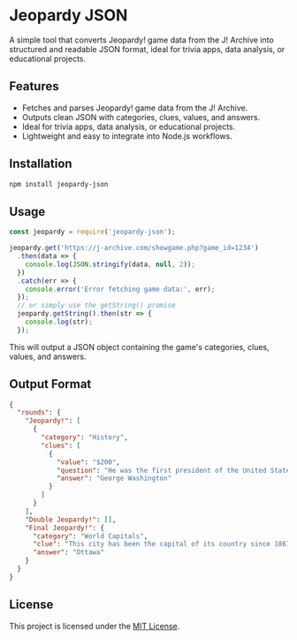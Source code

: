 # Jeopardy JSON

A simple tool that converts Jeopardy! game data from the J! Archive into structured and readable JSON format, ideal for trivia apps, data analysis, or educational projects.

## Features

- Fetches and parses Jeopardy! game data from the J! Archive.
- Outputs clean JSON with categories, clues, values, and answers.
- Ideal for trivia apps, data analysis, or educational projects.
- Lightweight and easy to integrate into Node.js workflows.

## Installation

```bash
npm install jeopardy-json
```

## Usage

```javascript
const jeopardy = require('jeopardy-json');

jeopardy.get('https://j-archive.com/showgame.php?game_id=1234')
  .then(data => {
    console.log(JSON.stringify(data, null, 2));
  })
  .catch(err => {
    console.error('Error fetching game data:', err);
  });
  // or simply use the getString() promise
  jeopardy.getString().then(str => {
    console.log(str);
  });

```

This will output a JSON object containing the game's categories, clues, values, and answers.

## Output Format

```json
{
  "rounds": {
    "Jeopardy!": [
      {
        "category": "History",
        "clues": [
          {
            "value": "$200",
            "question": "He was the first president of the United States.",
            "answer": "George Washington"
          }
        ]
      }
    ],
    "Double Jeopardy!": [],
    "Final Jeopardy!": {
      "category": "World Capitals",
      "clue": "This city has been the capital of its country since 1867.",
      "answer": "Ottawa"
    }
  }
}
```

## License

This project is licensed under the [MIT License](LICENSE).
